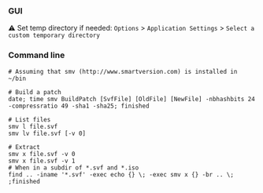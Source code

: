 ### GUI

:warning: Set temp directory if needed: `Options` > `Application Settings` > `Select a custom temporary directory`

### Command line

```shell
# Assuming that smv (http://www.smartversion.com) is installed in ~/bin

# Build a patch
date; time smv BuildPatch [SvfFile] [OldFile] [NewFile] -nbhashbits 24 -compressratio 49 -sha1 -sha25; finished

# List files
smv l file.svf
smv lv file.svf [-v 0]

# Extract
smv x file.svf -v 0
smv x file.svf -v 1
# When in a subdir of *.svf and *.iso
find .. -iname '*.svf' -exec echo {} \; -exec smv x {} -br .. \; ;finished
```
